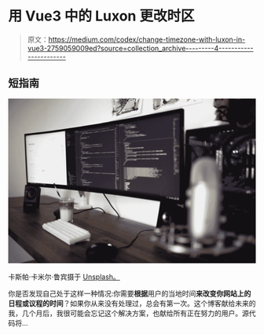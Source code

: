# 用 Vue3 中的 Luxon 更改时区

> 原文：<https://medium.com/codex/change-timezone-with-luxon-in-vue3-2759059009ed?source=collection_archive---------4----------------------->

## 短指南

![](img/1263bf0fc27cb773c441443ec64a2a5f.png)

卡斯帕·卡米尔·鲁宾摄于 [Unsplash。](https://unsplash.com)

你是否发现自己处于这样一种情况:你需要**根据**用户的当地时间**来改变你网站上的日程或议程的时间**？如果你从来没有处理过，总会有第一次。这个博客献给未来的我，几个月后，我很可能会忘记这个解决方案，也献给所有正在努力的用户。源代码将…